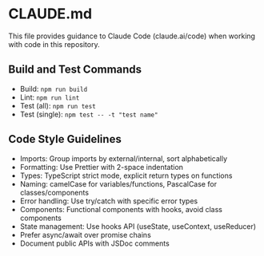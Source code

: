 # CLAUDE.md

This file provides guidance to Claude Code (claude.ai/code) when working with code in this repository.

## Build and Test Commands
- Build: `npm run build`
- Lint: `npm run lint`
- Test (all): `npm run test`
- Test (single): `npm test -- -t "test name"`

## Code Style Guidelines
- Imports: Group imports by external/internal, sort alphabetically
- Formatting: Use Prettier with 2-space indentation
- Types: TypeScript strict mode, explicit return types on functions
- Naming: camelCase for variables/functions, PascalCase for classes/components
- Error handling: Use try/catch with specific error types
- Components: Functional components with hooks, avoid class components
- State management: Use hooks API (useState, useContext, useReducer)
- Prefer async/await over promise chains
- Document public APIs with JSDoc comments